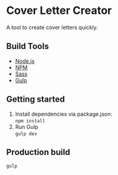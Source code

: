 # Cover Letter Creator
A tool to create cover letters quickly.

## Build Tools
- [Node.js](https://nodejs.org/)
- [NPM](https://docs.npmjs.com/getting-started/installing-node)
- [Sass](http://sass-lang.com/install)
- [Gulp](https://github.com/gulpjs/gulp/blob/master/docs/getting-started.md)

## Getting started
1. Install dependencies via package.json:  
`npm install`
2. Run Gulp  
`gulp dev`

## Production build
`gulp`